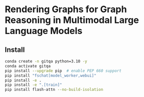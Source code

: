 # Rendering Graphs for Graph Reasoning in Multimodal Large Language Models

## Install
```bash
conda create -n gitqa python=3.10 -y
conda activate gitqa
pip install --upgrade pip  # enable PEP 660 support
pip install "fschat[model_worker,webui]"
pip install -e .
pip install -e ".[train]"
pip install flash-attn --no-build-isolation
```
